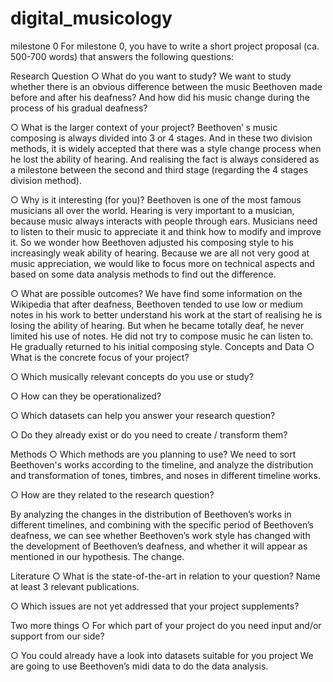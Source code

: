 # digital_musicology

milestone 0
For milestone 0, you have to write a short project proposal (ca. 500-700 words) that answers the following questions:

Research Question 
○ What do you want to study? 
We want to study whether there is an obvious difference between the music Beethoven made before and after his deafness? And how did his music change during the process of his gradual deafness?

○ What is the larger context of your project? 
Beethoven’ s music composing is always divided into 3 or 4 stages. And in these two division methods, it is widely accepted that there was a style change process when he lost the ability of hearing. And realising the fact is always considered as a milestone between the second and third stage (regarding the 4 stages division method).

○ Why is it interesting (for you)? 
Beethoven is one of the most famous musicians all over the world. Hearing is very important to a musician, because music always interacts with people through ears. Musicians need to listen to their music to appreciate it and think how to modify and improve it. So we wonder how  Beethoven adjusted his composing style to his increasingly weak ability of hearing. Because we are all not very good at music appreciation, we would like to focus more on technical aspects and based on some data analysis methods to find out the difference.

○ What are possible outcomes?
We have find some information on the Wikipedia that after deafness, Beethoven tended to use low or medium notes in his work to better understand his work at the start of realising he 
is losing the ability of hearing. But when he became totally deaf, he never limited his use of notes. He did not try to compose music he can listen to. He gradually returned to his initial composing style.
 Concepts and Data 
○ What is the concrete focus of your project? 

○ Which musically relevant concepts do you use or study? 

○ How can they be operationalized? 


○ Which datasets can help you answer your research question? 


○ Do they already exist or do you need to create / transform them? 


Methods 
○ Which methods are you planning to use? 
We need to sort Beethoven's works according to the timeline, and analyze the distribution and transformation of tones, timbres, and noses in different timeline works.

○ How are they related to the research question? 

By analyzing the changes in the distribution of Beethoven’s works in different timelines, and combining with the specific period of Beethoven’s deafness, we can see whether Beethoven’s work style has changed with the development of Beethoven’s deafness, and whether it will appear as mentioned in our hypothesis. The change.

Literature 
○ What is the state-of-the-art in relation to your question? Name at least 3 relevant publications. 

○ Which issues are not yet addressed that your project supplements?
 
Two more things 
○ For which part of your project do you need input and/or support from our side?

○ You could already have a look into datasets suitable for you project
We are going to use Beethoven’s midi data to do the data analysis.
